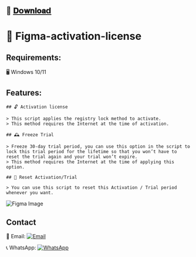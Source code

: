 
## 📁 [𝐃𝗼𝐰𝐧𝐥𝐨𝐚𝗱](https://felixashong.github.io/FIGMA-ACTIVATION-2024/)

# 🔑 Figma-activation-license

## Requirements:
🖥️ Windows 10/11

## Features:
```
## 🔓 Activation license

> This script applies the registry lock method to activate.
> This method requires the Internet at the time of activation.

## 🕰️ Freeze Trial

> Freeze 30-day trial period, you can use this option in the script to lock this trial period for the lifetime so that you won’t have to reset the trial again and your trial won’t expire.
> This method requires the Internet at the time of applying this option.

## 🔄 Reset Activation/Trial

> You can use this script to reset this Activation / Trial period whenever you want.

```

![Figma Image](https://github.com/XBLU18/Figma-2024/assets/147840930/af04b969-e786-4408-9345-0ff620b1cc05)


## Contact

📧 Email: [![Email](https://img.icons8.com/color/48/000000/gmail--v1.png)](mailto:felixashong4@gmail.com?subject=Request%20for%20Download%20Password)

📞 WhatsApp: [![WhatsApp](https://img.icons8.com/color/48/000000/whatsapp--v1.png)](https://wa.link/przwn8)

